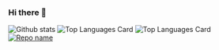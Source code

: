 ### Hi there 👋

<!--
**s-sutharsan-20/s-sutharsan-20** is a ✨ _special_ ✨ repository because its `README.md` (this file) appears on your GitHub profile.

Here are some ideas to get you started:

- 🔭 I’m a Student
- 🌱 I’m currently learning python,SQL,..
- 💬 learning on sololearn-https://www.sololearn.com/profile/20162416
- 📫 Reach me on twitter:https://twitter.com/s_sutharsan_20
- 😄 Pronouns: """WORK HARD UNTIL YOUR BANK BALANCE LOOKS LIKE A PHONE NUMBER"""
- ⚡ Chess player 
play with me on chess.com id-https://www.chess.com/member/s_sutharsan_20
-->
![Github stats](https://github-readme-stats.vercel.app/api?username=s-sutharsan-20&theme=highcontrast&show_icons=true&count_private=true)
![Top Languages Card](https://github-readme-stats.vercel.app/api/top-langs/?username=s-sutharsan-20)
![Top Languages Card](https://github-readme-stats.vercel.app/api/top-langs/?username=s-sutharsan-20&layout=compact)
[![Repo name](https://github-readme-stats.vercel.app/api/pin/?username=yourusename&repo=repo-name)](https://github.com/yourusername/repo-name)
